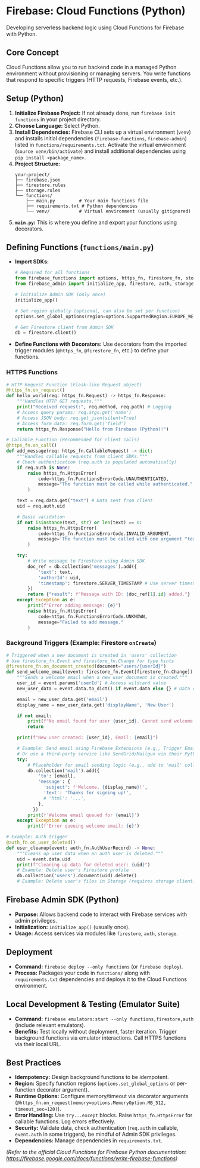 # Firebase: Cloud Functions (Python)

Developing serverless backend logic using Cloud Functions for Firebase with Python.

## Core Concept

Cloud Functions allow you to run backend code in a managed Python environment without provisioning or managing servers. You write functions that respond to specific triggers (HTTP requests, Firebase events, etc.).

## Setup (Python)

1.  **Initialize Firebase Project:** If not already done, run `firebase init functions` in your project directory.
2.  **Choose Language:** Select Python.
3.  **Install Dependencies:** Firebase CLI sets up a virtual environment (`venv`) and installs initial dependencies (`firebase-functions`, `firebase-admin`) listed in `functions/requirements.txt`. Activate the virtual environment (`source venv/bin/activate`) and install additional dependencies using `pip install <package_name>`.
4.  **Project Structure:**
    ```
    your-project/
    ├── firebase.json
    ├── firestore.rules
    ├── storage.rules
    └── functions/
        ├── main.py         # Your main functions file
        ├── requirements.txt # Python dependencies
        └── venv/           # Virtual environment (usually gitignored)
    ```
5.  **`main.py`:** This is where you define and export your functions using decorators.

## Defining Functions (`functions/main.py`)

*   **Import SDKs:**
    ```python
    # Required for all functions
    from firebase_functions import options, https_fn, firestore_fn, storage_fn, auth_fn, pubsub_fn # Import specific trigger modules
    from firebase_admin import initialize_app, firestore, auth, storage # Admin SDK

    # Initialize Admin SDK (only once)
    initialize_app()

    # Set region globally (optional, can also be set per function)
    options.set_global_options(region=options.SupportedRegion.EUROPE_WEST1)

    # Get Firestore client from Admin SDK
    db = firestore.client()
    ```
*   **Define Functions with Decorators:** Use decorators from the imported trigger modules (`@https_fn`, `@firestore_fn`, etc.) to define your functions.

### HTTPS Functions

```python
# HTTP Request Function (Flask-like Request object)
@https_fn.on_request()
def hello_world(req: https_fn.Request) -> https_fn.Response:
    """Handles HTTP GET requests."""
    print("Received request:", req.method, req.path) # Logging
    # Access query params: req.args.get('name')
    # Access JSON body: req.get_json(silent=True)
    # Access form data: req.form.get('field')
    return https_fn.Response("Hello from Firebase (Python)!")

# Callable Function (Recommended for client calls)
@https_fn.on_call()
def add_message(req: https_fn.CallableRequest) -> dict:
    """Handles callable requests from client SDKs."""
    # Check authentication (req.auth is populated automatically)
    if req.auth is None:
        raise https_fn.HttpsError(
            code=https_fn.FunctionsErrorCode.UNAUTHENTICATED,
            message="The function must be called while authenticated."
        )

    text = req.data.get("text") # Data sent from client
    uid = req.auth.uid

    # Basic validation
    if not isinstance(text, str) or len(text) == 0:
        raise https_fn.HttpsError(
            code=https_fn.FunctionsErrorCode.INVALID_ARGUMENT,
            message='The function must be called with one argument "text".'
        )

    try:
        # Write message to Firestore using Admin SDK
        doc_ref = db.collection('messages').add({
            'text': text,
            'authorId': uid,
            'timestamp': firestore.SERVER_TIMESTAMP # Use server timestamp
        })
        return {"result": f"Message with ID: {doc_ref[1].id} added."}
    except Exception as e:
        print(f"Error adding message: {e}")
        raise https_fn.HttpsError(
            code=https_fn.FunctionsErrorCode.UNKNOWN,
            message="Failed to add message."
        )
```

### Background Triggers (Example: Firestore `onCreate`)

```python
# Triggered when a new document is created in 'users' collection
# Use firestore_fn.Event and firestore_fn.Change for type hints
@firestore_fn.on_document_created(document="users/{userId}")
def send_welcome_email(event: firestore_fn.Event[firestore_fn.Change]) -> None:
    """Sends a welcome email when a new user document is created."""
    user_id = event.params['userId'] # Access wildcard value
    new_user_data = event.data.to_dict() if event.data else {} # Data of the new document

    email = new_user_data.get('email')
    display_name = new_user_data.get('displayName', 'New User')

    if not email:
        print(f"No email found for user {user_id}. Cannot send welcome email.")
        return

    print(f"New user created: {user_id}, Email: {email}")

    # Example: Send email using Firebase Extensions (e.g., Trigger Email)
    # Or use a third-party service like SendGrid/Mailgun via their Python SDK
    try:
        # Placeholder for email sending logic (e.g., add to 'mail' collection for Trigger Email extension)
        db.collection('mail').add({
            'to': [email],
            'message': {
              'subject': f'Welcome, {display_name}!',
              'text': 'Thanks for signing up!',
              # 'html': '...',
            },
          })
        print(f'Welcome email queued for {email}')
    except Exception as e:
        print(f'Error queuing welcome email: {e}')

# Example: Auth trigger
@auth_fn.on_user_deleted()
def user_cleanup(event: auth_fn.AuthUserRecord) -> None:
    """Cleans up user data when an auth user is deleted."""
    uid = event.data.uid
    print(f"Cleaning up data for deleted user: {uid}")
    # Example: Delete user's Firestore profile
    db.collection('users').document(uid).delete()
    # Example: Delete user's files in Storage (requires storage client)
```

## Firebase Admin SDK (Python)

*   **Purpose:** Allows backend code to interact with Firebase services with admin privileges.
*   **Initialization:** `initialize_app()` (usually once).
*   **Usage:** Access services via modules like `firestore`, `auth`, `storage`.

## Deployment

*   **Command:** `firebase deploy --only functions` (or `firebase deploy`).
*   **Process:** Packages your code in `functions/` along with `requirements.txt` dependencies and deploys it to the Cloud Functions environment.

## Local Development & Testing (Emulator Suite)

*   **Command:** `firebase emulators:start --only functions,firestore,auth` (include relevant emulators).
*   **Benefits:** Test locally without deployment, faster iteration. Trigger background functions via emulator interactions. Call HTTPS functions via their local URL.

## Best Practices

*   **Idempotency:** Design background functions to be idempotent.
*   **Region:** Specify function regions (`options.set_global_options` or per-function decorator argument).
*   **Runtime Options:** Configure memory/timeout via decorator arguments (`@https_fn.on_request(memory=options.MemoryOption.MB_512, timeout_sec=120)`).
*   **Error Handling:** Use `try...except` blocks. Raise `https_fn.HttpsError` for callable functions. Log errors effectively.
*   **Security:** Validate data, check authentication (`req.auth` in callable, `event.auth` in some triggers), be mindful of Admin SDK privileges.
*   **Dependencies:** Manage dependencies in `requirements.txt`.

*(Refer to the official Cloud Functions for Firebase Python documentation: https://firebase.google.com/docs/functions/write-firebase-functions)*
